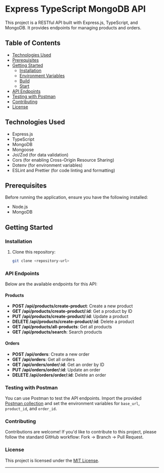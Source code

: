 # Express TypeScript MongoDB API

This project is a RESTful API built with Express.js, TypeScript, and MongoDB. It provides endpoints for managing products and orders.

## Table of Contents

- [Technologies Used](#technologies-used)
- [Prerequisites](#prerequisites)
- [Getting Started](#getting-started)
  - [Installation](#installation)
  - [Environment Variables](#environment-variables)
  - [Build](#build)
  - [Start](#start)
- [API Endpoints](#api-endpoints)
- [Testing with Postman](#testing-with-postman)
- [Contributing](#contributing)
- [License](#license)

## Technologies Used

- Express.js
- TypeScript
- MongoDB
- Mongoose
- Joi/Zod (for data validation)
- Cors (for enabling Cross-Origin Resource Sharing)
- Dotenv (for environment variables)
- ESLint and Prettier (for code linting and formatting)

## Prerequisites

Before running the application, ensure you have the following installed:

- Node.js
- MongoDB

## Getting Started

### Installation

1. Clone this repository:

   ```bash
   git clone <repository-url>
   ```

### API Endpoints

Below are the available endpoints for this API:

#### Products

- **POST /api/products/create-product**: Create a new product
- **GET /api/products/create-product/:id**: Get a product by ID
- **PUT /api/products/create-product/:id**: Update a product
- **DELETE /api/products/create-product/:id**: Delete a product
- **GET /api/products/all-products**: Get all products
- **GET /api/products/search**: Search products

#### Orders

- **POST /api/orders**: Create a new order
- **GET /api/orders**: Get all orders
- **GET /api/orders/order/:id**: Get an order by ID
- **PUT /api/orders/order/:id**: Update an order
- **DELETE /api/orders/order/:id**: Delete an order

### Testing with Postman

You can use Postman to test the API endpoints. Import the provided [Postman collection](./postman-collection.json) and set the environment variables for `base_url`, `product_id`, and `order_id`.

### Contributing

Contributions are welcome! If you'd like to contribute to this project, please follow the standard GitHub workflow: Fork -> Branch -> Pull Request.

### License

This project is licensed under the [MIT License](LICENSE).

---
